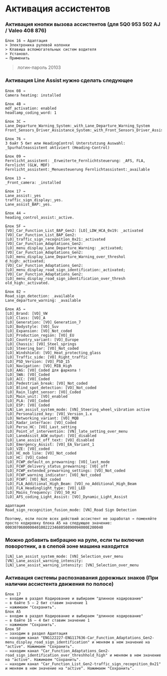 # Активация ассистентов

### Активация кнопки вызова ассистентов (для 5Q0 953 502 AJ / Valeo 408 876)

	Блок 16 → Адаптация
	> Электроника рулевой колонки
    > Клавиша вспомогательных систем водителя
	> Установл.
	→ Применить

> логин-пароль 20103

### Активация Line Assist нужно сделать следующее

    Блок 08 →
    Camera heating: installed
    
    Блок 4B →
    mdf_activation: enabled
    headlamp_coding_word: 1
    
    Блок 3C →
    Lane_Departure_Warning_System:_with_Lane_Departure_Warning_System
    Front_Sensors_Driver_Assistance_System:_with_Front_Sensors_Driver_Assistance_System
    
    Блок 76 →
    3 байт 5 бит или HeadingControl Unterstutzung Auswahl: _Spurhalteassistent aktiviert (Heading-Control)
    
    Блок 09 →
    Fernlicht_assistent: _Erweiterte_Fernlichtsteuerung: _AFS, FLA, Fernlicht (GLW, MDF)
    Fernlicht_assistent:_Menuesteuerung Fernlichtassistent:_available
    
    Блок 13 →
    _Front_camera: _installed
    
    Блок 17 →
    Lane_assist:_yes
    traffic_sign_display:_yes.
    Lane_assist_BAP:_yes.
    
    Блок 44 →
    heading_control_assist:_active.
    
    Блок 5F →
    [VO]_Car_Function_List_BAP_Gen2: [LO]_LDW_HCA_0x19: _activated
    [VO]_Car_Function_List_BAP_Gen2: [LO]_traffic_sign_recognition_0x21:_activated
    [VO]_Car_Function_Adaptations_Gen2: [LO]_menu_display_Lane_Departure_Warning: _activated;
    [VO]_Car_Function_Adaptations_Gen2: [LO]_menu_display_Lane_Departure_Warning_over_threshol d_high:_activated;
    [VO]_Car_Function_Adaptations_Gen2: [LO]_menu_display_road_sign_identification:_activated;
    [VO]_Car_Function_Adaptations_Gen2: [LO]_menu_display_road_sign_identification_over_thresh old_high:_activated.
    
    Блок 82 →
    Road_sign_detection: _available
    Lane_departure_warning: _available
    
    Блок A5 →
    [LO]_Brand: [VO]_VW
    [LO]_Class: [VO]_A
    [LO]_Generation: [VO]_Generation_7
    [LO]_Bodystyle: [VO]_Suv
    [LO]_Expansion: [VO]_Not_coded
    [LO]_Production_region: [VO]_EU
    [LO]_Country_variant: [VO]_Europe
    [LO]_Chassis: [VO]_Steel_springs
    [LO]_Steering_bar: [VO]_Not_coded
    [LO]_Windshield: [VO]_Heat_protecting_glass
    [LO]_Traffic_side: [VO]_Right_traffic
    [LO]_PSD_Version: [VO]_PSD_15
    [LO]_Navigation: [VO]_MIB_High
    [LO]_AAG: [VO]_Coded для фаркопа !
    [LO]_SWA: [VO]_Coded
    [LO]_ACC: [VO]_Coded
    [LO]_Pedestrian_break: [VO]_Not_coded
    [LO]_Blind_spot_detection: [VO]_Not_coded
    [LO]_Rain_light_sensor: [VO]_Coded
    [LO]_Main_unit: [VO]_enabled
    [LO]_PLA: [VO]_Coded
    [LO]_ESP: [VO]_Coded
    [LN]_Lan_assist_system_mode: [VN]_Steering_wheel_vibration active
    [LO]_Personalized_key: [VO]_Version_1.x
    [LO]_Networking_variant: [VO]_MQB
    [LO]_Radar_interface: [VO]_Coded
    [LO]_Perso_HC: [VO]_Last_setting
    [LO]_Point_of_intervention: [VN]_late_setting_over_menu
    [LO]_LaneAssist_AGW_output: [VO]_disabled
    [LO]_Lane_assist_off_text: [VO]_disabled
    [LO]_Emergency_Assist: [VO]_EA_Variant_1
    [LO]_VZE: [VO]_coded
    [LO]_HC_mob_line: [VO]_Not_coded
    [LO]_HC: [VO]_Coded
    [LO]_FCWP_default_on_prewarning: [VO]_last_mode
    [LO]_FCWP_delivery_status_prewarning: [VO]_off
    [LO]_FCWP_extended_prewarning_settings: [VO]_Not_coded
    [LO]_FCWP_warning_indicator: [VO]_Not_coded
    [LO]_FCWP: [VO]_Not_coded
    [LO]_FLA_Additional_High_Beam: [VO]_no_Additional_High_Beam
    [LO]_FLA_Headinglight_type: [VO]_LED
    [LO]_Mains_frequency: [VO]_50_Hz
    [LO]_AFS_coding_Light_Assist: [VO]_Dynamic_Light_Assist
    
    адаптация
    Road_sign_recognition_fusion_mode: [VN]_Road Sign Detection
    
    Поэтому, если после всех действий ассистент не заработал → поменяйте просто кодировку блока А5 на следующее значение: 
    0003070600000401002223468050890094000E200040

### Можно добавить вибрацию на руле, если ты включил поворотник, а в слепой зоне машина находится

    [LN]_Lan_assist_system_mode: [VN]_Selection_over_menu 
    [VN]_Lane_assist_warning_intensity: 
    [LN]_Lane_assist_warning_intensity: [VN]_Selection_over_menu

### Активация системы распознавания дорожных знаков (При наличии ассистента движения по полосе)

    Блок 17
    — входим в раздел Кодирование и выбираем "длинное кодирование"
    — в байте 5 — 2 бит ставим значение 1
    — нажимаем "Сохранить".
    Блок А5
    — входим в раздел Кодирование и выбираем "длинное кодирование"
    — в байте 16 — 4 бит ставим значение 1
    — нажимаем "Сохранить".
    Блок 5F
    — заходим в раздел Адаптация
    — находим канал "ENG122227-ENG117636-Car_Function_Adaptations_Gen2-menu_display_road_sign_identification" и меняем в нем значение на "active". Нажимаем "Сохранить".
    — находим канал "Car_Function_Adaptations_Gen2-road_sign_identification_over_threshhold_high" и меняем в нем значение на "active". Нажимаем "Сохранить".
    — находим канал "Car_Function_List_Gen2-traffic_sign_recognition_0x21" и меняем в нем значение на "active". Нажимаем "Сохранить".